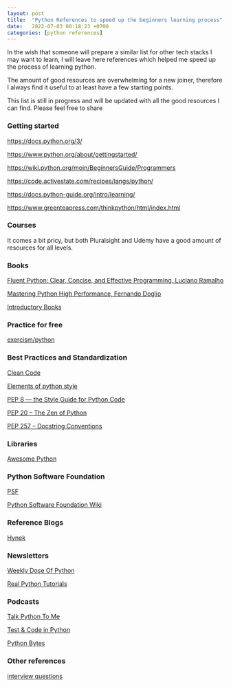 ```yaml
---
layout: post
title:  "Python References to speed up the beginners learning process"
date:   2022-07-03 00:18:23 +0700
categories: [python references]
---
```


In the wish that someone will prepare a similar list for other tech stacks I may want to learn, I will leave here references which helped me speed up the process of learning python. 

The amount of good resources are overwhelming for a new joiner, therefore I always find it useful to at least have a few starting points.

This list is still in progress and will be updated with all the good resources I can find. Please feel free to share 

### Getting started

https://docs.python.org/3/ 

https://www.python.org/about/gettingstarted/ 
 
https://wiki.python.org/moin/BeginnersGuide/Programmers  

https://code.activestate.com/recipes/langs/python/ 

https://docs.python-guide.org/intro/learning/ 

https://www.greenteapress.com/thinkpython/html/index.html 


### Courses

It comes a bit pricy, but both Pluralsight and Udemy have a good amount of resources for all levels.

### Books

[Fluent Python: Clear, Concise, and Effective Programming, Luciano Ramalho](https://www.goodreads.com/book/show/22800567-fluent-python?ac=1&from_search=true&qid=3JtPWYcDIg&rank=1)

[Mastering Python High Performance, Fernando Doglio](https://www.goodreads.com/book/show/26781635-mastering-python-high-performance?ref=nav_sb_ss_1_34)

[Introductory Books](https://wiki.python.org/moin/IntroductoryBooks)


### Practice for free

[exercism/python](https://exercism.org/tracks/python)


### Best Practices and Standardization

[Clean Code](https://github.com/zedr/clean-code-python)

[Elements of python style](https://github.com/amontalenti/elements-of-python-style)

[PEP 8 — the Style Guide for Python Code](https://pep8.org/)

[PEP 20 – The Zen of Python](https://peps.python.org/pep-0020/)

[PEP 257 – Docstring Conventions](https://peps.python.org/pep-0257/)


### Libraries

[Awesome Python](https://github.com/vinta/awesome-python)

### Python Software Foundation

[PSF](https://www.python.org/psf/)

[Python Software Foundation Wiki](https://wiki.python.org/moin/PythonSoftwareFoundation)


### Reference Blogs

[Hynek](https://hynek.me/articles/)


### Newsletters

[Weekly Dose Of‍‍‍ Python](https://pycoders.com/)

[Real Python Tutorials](https://realpython.com/)


### Podcasts

[Talk Python To Me](https://talkpython.fm/episodes/all)

[Test & Code in Python](https://testandcode.com/)

[Python Bytes](https://pythonbytes.fm/)

### Other references

[interview questions](https://data-flair.training/blogs/top-python-interview-questions-answer/)
